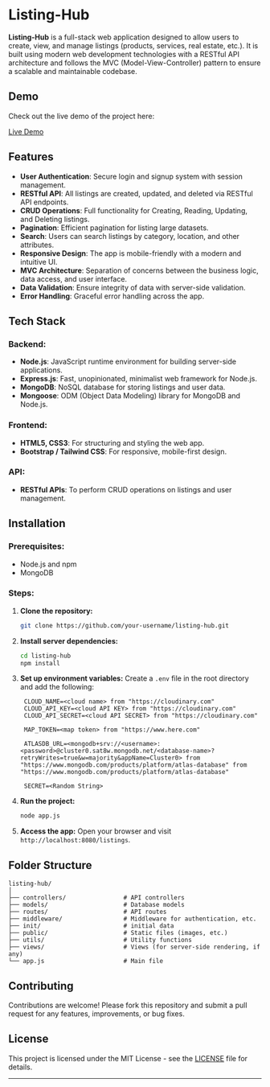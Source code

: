 # Listing-Hub

**Listing-Hub** is a full-stack web application designed to allow users to create, view, and manage listings (products, services, real estate, etc.). It is built using modern web development technologies with a RESTful API architecture and follows the MVC (Model-View-Controller) pattern to ensure a scalable and maintainable codebase.

## Demo

Check out the live demo of the project here:

[Live Demo](https://listing-hub.onrender.com)

## Features

- **User Authentication**: Secure login and signup system with session management.
- **RESTful API**: All listings are created, updated, and deleted via RESTful API endpoints.
- **CRUD Operations**: Full functionality for Creating, Reading, Updating, and Deleting listings.
- **Pagination**: Efficient pagination for listing large datasets.
- **Search**: Users can search listings by category, location, and other attributes.
- **Responsive Design**: The app is mobile-friendly with a modern and intuitive UI.
- **MVC Architecture**: Separation of concerns between the business logic, data access, and user interface.
- **Data Validation**: Ensure integrity of data with server-side validation.
- **Error Handling**: Graceful error handling across the app.

## Tech Stack

### Backend:
- **Node.js**: JavaScript runtime environment for building server-side applications.
- **Express.js**: Fast, unopinionated, minimalist web framework for Node.js.
- **MongoDB**: NoSQL database for storing listings and user data.
- **Mongoose**: ODM (Object Data Modeling) library for MongoDB and Node.js.

### Frontend:
- **HTML5, CSS3**: For structuring and styling the web app.
- **Bootstrap / Tailwind CSS**: For responsive, mobile-first design.

### API:
- **RESTful APIs**: To perform CRUD operations on listings and user management.

## Installation

### Prerequisites:
- Node.js and npm
- MongoDB

### Steps:

1. **Clone the repository:**
   ```bash
   git clone https://github.com/your-username/listing-hub.git
   ```

2. **Install server dependencies:**
   ```bash
   cd listing-hub
   npm install
   ```

3. **Set up environment variables:**
   Create a `.env` file in the root directory and add the following:
   ```env
    CLOUD_NAME=<cloud name> from "https://cloudinary.com"
    CLOUD_API_KEY=<cloud API KEY> from "https://cloudinary.com"
    CLOUD_API_SECRET=<cloud API SECRET> from "https://cloudinary.com"
    
    MAP_TOKEN=<map token> from "https://www.here.com"
    
    ATLASDB_URL=<mongodb+srv://<username>:<password>@cluster0.sat8w.mongodb.net/<database-name>?retryWrites=true&w=majority&appName=Cluster0> from "https://www.mongodb.com/products/platform/atlas-database" from "https://www.mongodb.com/products/platform/atlas-database"
    
    SECRET=<Random String>
   ```

4. **Run the project:**
   ```bash
   node app.js
   ```

5. **Access the app:**
   Open your browser and visit `http://localhost:8080/listings`.

## Folder Structure

```
listing-hub/
│
├── controllers/                # API controllers
├── models/                     # Database models
├── routes/                     # API routes
├── middleware/                 # Middleware for authentication, etc.
├── init/                       # initial data
├── public/                     # Static files (images, etc.)
├── utils/                      # Utility functions
├── views/                      # Views (for server-side rendering, if any)
└── app.js                      # Main file
```

## Contributing

Contributions are welcome! Please fork this repository and submit a pull request for any features, improvements, or bug fixes.

## License

This project is licensed under the MIT License - see the [LICENSE](https://github.com/Shaik-Nagur-Basha/Listing-Hub/blob/main/LICENSE) file for details.

---
